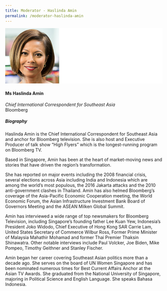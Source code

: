 ```yaml
---
title: Moderator - Haslinda Amin
permalink: /moderator-haslinda-amin
---
```

![Haslinda Amin](/images/speakers/Haslinda-Amin.jpg)

#### **Ms Haslinda Amin**

*Chief International Correspondent for Southeast Asia*  
Bloomberg

##### **Biography**

Haslinda Amin is the Chief International Correspondent for Southeast Asia and anchor for Bloomberg television.  She is also host and Executive Producer of talk show “High Flyers” which is the longest-running program on Bloomberg TV.

Based in Singapore, Amin has been at the heart of market-moving news and stories that have driven the region’s transformation.

She has reported on major events including the 2008 financial crisis, several elections across Asia including India and Indonesia which are among the world’s most populous, the 2016 Jakarta attacks and the 2010 anti-government clashes in Thailand. Amin has also helmed Bloomberg’s coverage of the Asia-Pacific Economic Cooperation meeting, the World Economic Forum, the Asian Infrastructure Investment Bank Board of Governors Meeting and the ASEAN Milken Global Summit.

Amin has interviewed a wide range of top newsmakers for Bloomberg Television, including Singapore’s founding father Lee Kuan Yew, Indonesia’s President Joko Widodo, Chief Executive of Hong Kong SAR Carrie Lam, United States Secretary of Commerce Wilbur Ross, Former Prime Minister of Malaysia Mahathir Mohamad and former Thai Premier Thaksin Shinawatra. Other notable interviews include Paul Volcker, Joe Biden, Mike Pompeo, Timothy Geithner and Stanley Fischer.

Amin began her career covering Southeast Asian politics more than a decade ago. She serves on the board of UN Women Singapore and has been nominated numerous times for Best Current Affairs Anchor at the Asian TV Awards. She graduated from the National University of Singapore, majoring in Political Science and English Language. She speaks Bahasa Indonesia.